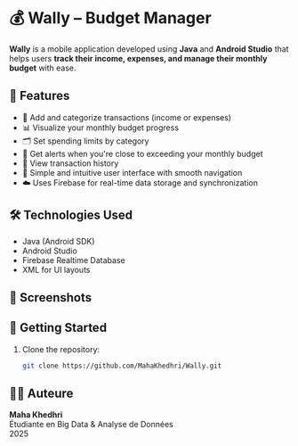 # 💰 Wally – Budget Manager

**Wally** is a mobile application developed using **Java** and **Android Studio** that helps users **track their income, expenses, and manage their monthly budget** with ease.

## 📱 Features

- 🧾 Add and categorize transactions (income or expenses)
- 📊 Visualize your monthly budget progress
- 🗂 Set spending limits by category
- 🔔 Get alerts when you're close to exceeding your monthly budget
- 📅 View transaction history
- 🔄 Simple and intuitive user interface with smooth navigation
- ☁️ Uses Firebase for real-time data storage and synchronization

## 🛠️ Technologies Used

- Java (Android SDK)
- Android Studio
- Firebase Realtime Database
- XML for UI layouts

## 📸 Screenshots



## 🚀 Getting Started

1. Clone the repository:
   ```bash
   git clone https://github.com/MahaKhedhri/Wally.git

## 👩‍💻 Auteure

**Maha Khedhri**  
Étudiante en Big Data & Analyse de Données  
2025
